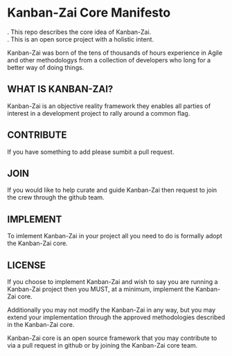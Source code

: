 # Kanban-Zai Core Manifesto

. This repo describes the core idea of Kanban-Zai.  
. This is an open sorce project with a holistic intent.

Kanban-Zai was born of the tens of thousands of hours experience in Agile and other methodologys from a collection of developers who long for a better way of doing things.

## WHAT IS KANBAN-ZAI?

Kanban-Zai is an objective reality framework they enables all parties of interest in a development project to rally around a common flag.

## CONTRIBUTE

If you have something to add please sumbit a pull request.

## JOIN

If you would like to help curate and guide Kanban-Zai then request to join the crew through the github team.

## IMPLEMENT

To imlement Kanban-Zai in your project all you need to do is formally adopt the Kanban-Zai core.

## LICENSE

If you choose to implement Kanban-Zai and wish to say you are running a Kanban-Zai project then you MUST, at a minimum, implement the Kanban-Zai core.

Additionally you may not modify the Kanban-Zai in any way, but you may extend your implementation through the approved methodologies described in the Kanban-Zai core.

Kanban-Zai core is an open source framework that you may contribute to via a pull request in github or by joining the Kanban-Zai core team.
